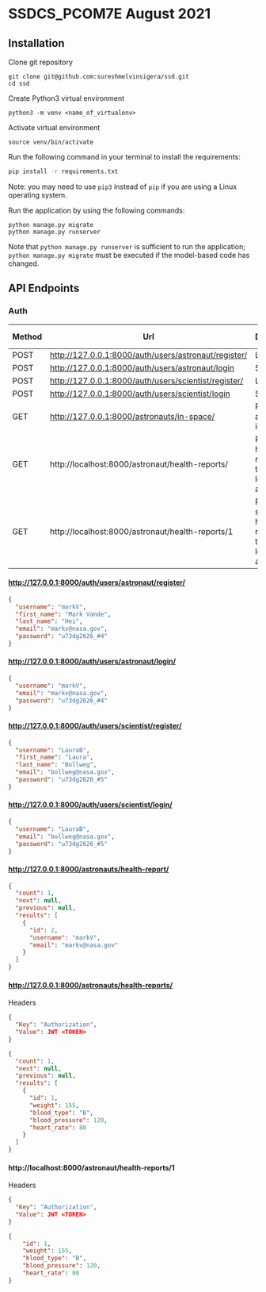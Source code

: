 # SSDCS_PCOM7E August 2021

## Installation

Clone git repository

```
git clone git@github.com:sureshmelvinsigera/ssd.git
cd ssd
```

Create Python3 virtual environment

```
python3 -m venv <name_of_virtualenv>
````

Activate virtual environment

```
source venv/bin/activate
```

Run the following command in your terminal to install the requirements:

```sh
pip install -r requirements.txt
```

Note: you may need to use `pip3` instead of `pip` if you are using a Linux operating system.

Run the application by using the following commands:

```
python manage.py migrate
python manage.py runserver
```

Note that `python manage.py runserver` is sufficient to run the application; `python manage.py migrate` must be executed
if the model-based code has changed.

## API Endpoints

### Auth

| Method | Url          | Description  |   Endpoint security |
| ------ |------------| ------------| -------------|
| POST | http://127.0.0.1:8000/auth/users/astronaut/register/ | Log in | Public |
| POST | http://127.0.0.1:8000/auth/users/astronaut/login | Sign up | Public | 
| POST | http://127.0.0.1:8000/auth/users/scientist/register/ | Log in | Public | 
| POST | http://127.0.0.1:8000/auth/users/scientist/login | Sign up | Public | 
| GET | http://127.0.0.1:8000/astronauts/in-space/ | Retrieve all astronauts in space | Public
| GET | http://localhost:8000/astronaut/health-reports/ | Retrieve all health reports of the current logged in astronaut| Private
| GET | http://localhost:8000/astronaut/health-reports/1 | Retrieve single health report of the current logged in astronaut| Private

#### http://127.0.0.1:8000/auth/users/astronaut/register/

```json
{
  "username": "markV",
  "first_name": "Mark Vande",
  "last_name": "Hei",
  "email": "markv@nasa.gov",
  "password": "u73dg2626_#4"
}
```

#### http://127.0.0.1:8000/auth/users/astronaut/login/

```json
{
  "username": "markV",
  "email": "markv@nasa.gov",
  "password": "u73dg2626_#4"
}
```

#### http://127.0.0.1:8000/auth/users/scientist/register/

```json
{
  "username": "LauraB",
  "first_name": "Laura",
  "last_name": "Bollweg",
  "email": "bollweg@nasa.gov",
  "password": "u73dg2626_#5"
}
```

#### http://127.0.0.1:8000/auth/users/scientist/login/

```json
{
  "username": "LauraB",
  "email": "bollweg@nasa.gov",
  "password": "u73dg2626_#5"
}
```

#### http://127.0.0.1:8000/astronauts/health-report/

```json
{
  "count": 1,
  "next": null,
  "previous": null,
  "results": [
    {
      "id": 2,
      "username": "markV",
      "email": "markv@nasa.gov"
    }
  ]
}
```

#### http://127.0.0.1:8000/astronauts/health-reports/
Headers
```json
{
  "Key": "Authorization",
  "Value": JWT <TOKEN>
}

```

```json
{
  "count": 1,
  "next": null,
  "previous": null,
  "results": [
    {
      "id": 1,
      "weight": 155,
      "blood_type": "B",
      "blood_pressure": 120,
      "heart_rate": 80
    }
  ]
}
```


#### http://localhost:8000/astronaut/health-reports/1
Headers
```json
{
  "Key": "Authorization",
  "Value": JWT <TOKEN>
}
```

```json
{
    "id": 1,
    "weight": 155,
    "blood_type": "B",
    "blood_pressure": 120,
    "heart_rate": 80
}
```